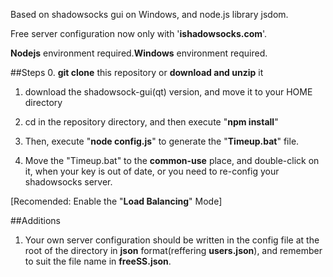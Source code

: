 Based on shadowsocks gui on Windows, and node.js library jsdom.

Free server configuration now only with '**ishadowsocks.com**'.

**Nodejs** environment required.**Windows** environment required.

##Steps
0. **git clone** this repository or **download and unzip** it

1.  download the shadowsock-gui(qt) version, and move it to your HOME directory

2. cd in the repository directory, and then execute "**npm install**"

3. Then, execute "**node config.js**" to generate the "**Timeup.bat**" file.

4. Move the "Timeup.bat" to the **common-use** place, and double-click on it, when your key is out of date, or you need to re-config your shadowsocks server.

[Recomended: Enable the "**Load Balancing**" Mode]

##Additions

1. Your own server configuration should be written in the config file at the root of the directory in **json** format(reffering **users.json**), and remember to suit the file name in **freeSS.json**.
